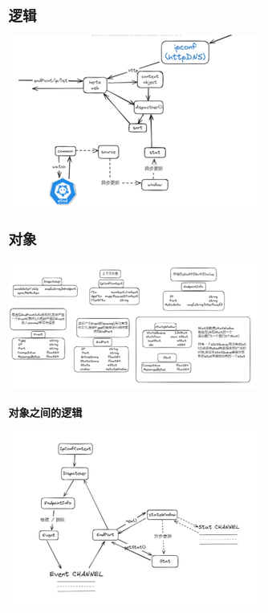 # 逻辑
![逻辑](../img/ipconf_logic.png)
# 对象
![object](../img/ipconf_object.png)
## 对象之间的逻辑
![object_logic](../img/ipconf_object_logic.png)